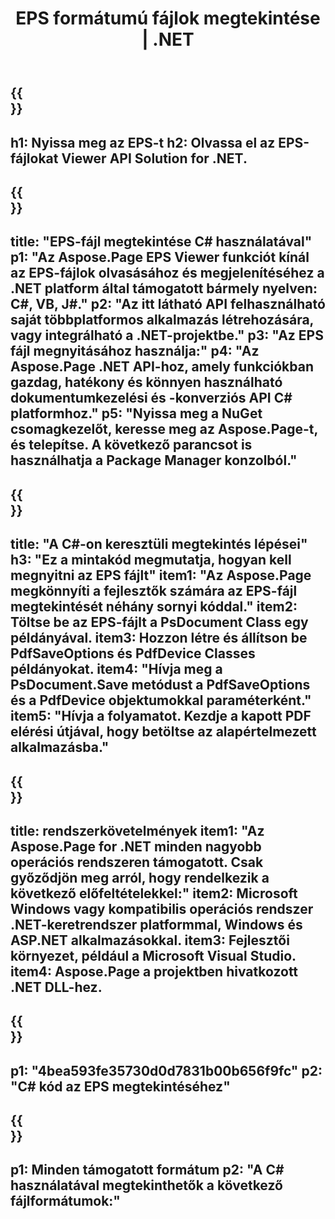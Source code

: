 ﻿---
translation: true
template: /_templates/_viewer-child-net.md
title: EPS formátumú fájlok megtekintése | .NET
url: /net/viewer/eps/
description: Nyissa meg az EPS-fájlok megtekintéséhez. C#-forráskód az EPS-dokumentumok betöltéséhez, megjelenítéséhez és megjelenítéséhez .NET-keretrendszer platformon, Windowson és ASP.NET-alkalmazásokon.
informat: EPS
otherformats: XPS PS
---

{{<section banner>}}
---
h1: Nyissa meg az EPS-t
h2: Olvassa el az EPS-fájlokat Viewer API Solution for .NET.
---

{{<section overview>}}
---
title: "EPS-fájl megtekintése C# használatával"
p1: "Az Aspose.Page EPS Viewer funkciót kínál az EPS-fájlok olvasásához és megjelenítéséhez a .NET platform által támogatott bármely nyelven: C#, VB, J#."
p2: "Az itt látható API felhasználható saját többplatformos alkalmazás létrehozására, vagy integrálható a .NET-projektbe."
p3: "Az EPS fájl megnyitásához használja:"
p4: "Az Aspose.Page .NET API-hoz, amely funkciókban gazdag, hatékony és könnyen használható dokumentumkezelési és -konverziós API C# platformhoz."
p5: "Nyissa meg a NuGet csomagkezelőt, keresse meg az Aspose.Page-t, és telepítse. A következő parancsot is használhatja a Package Manager konzolból."
---

{{<section feature1>}}
---
title: "A C#-on keresztüli megtekintés lépései"
h3: "Ez a mintakód megmutatja, hogyan kell megnyitni az EPS fájlt"
item1: "Az Aspose.Page megkönnyíti a fejlesztők számára az EPS-fájl megtekintését néhány sornyi kóddal."
item2: Töltse be az EPS-fájlt a PsDocument Class egy példányával.
item3: Hozzon létre és állítson be PdfSaveOptions és PdfDevice Classes példányokat.
item4: "Hívja meg a PsDocument.Save metódust a PdfSaveOptions és a PdfDevice objektumokkal paraméterként."
item5: "Hívja a folyamatot. Kezdje a kapott PDF elérési útjával, hogy betöltse az alapértelmezett alkalmazásba."
---

{{<section feature2>}}
---
title: rendszerkövetelmények
item1: "Az Aspose.Page for .NET minden nagyobb operációs rendszeren támogatott. Csak győződjön meg arról, hogy rendelkezik a következő előfeltételekkel:"
item2: Microsoft Windows vagy kompatibilis operációs rendszer .NET-keretrendszer platformmal, Windows és ASP.NET alkalmazásokkal.
item3: Fejlesztői környezet, például a Microsoft Visual Studio.
item4: Aspose.Page a projektben hivatkozott .NET DLL-hez.
---

{{<section gist>}}
---
p1: "4bea593fe35730d0d7831b00b656f9fc"
p2: "C# kód az EPS megtekintéséhez"
---

{{<section otherformats>}}
---
p1: Minden támogatott formátum
p2: "A C# használatával megtekinthetők a következő fájlformátumok:"
---

